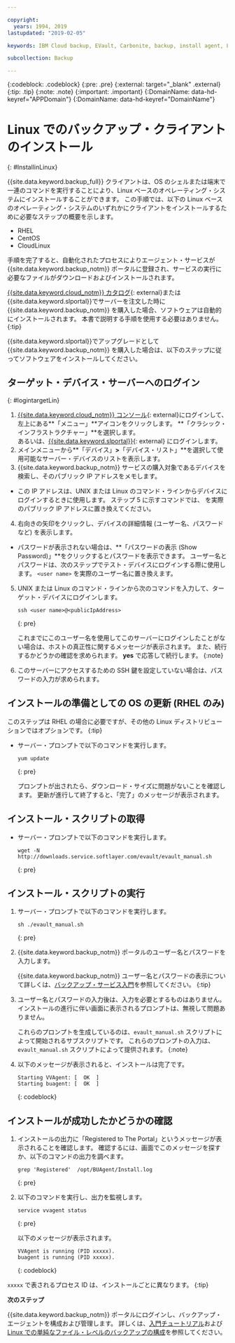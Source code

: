```yaml
---

copyright:
  years: 1994, 2019
lastupdated: "2019-02-05"

keywords: IBM Cloud backup, EVault, Carbonite, backup, install agent, Linux

subcollection: Backup

---
```

{:codeblock: .codeblock}
{:pre: .pre}
{:external: target="_blank" .external}
{:tip: .tip}
{:note: .note}
{:important: .important}
{:DomainName: data-hd-keyref="APPDomain"}
{:DomainName: data-hd-keyref="DomainName"}

# Linux でのバックアップ・クライアントのインストール
{: #InstallinLinux}

{{site.data.keyword.backup_full}} クライアントは、OS のシェルまたは端末で一連のコマンドを実行することにより、Linux ベースのオペレーティング・システムにインストールすることができます。 この手順では、以下の Linux ベースのオペレーティング・システムのいずれかにクライアントをインストールするために必要なステップの概要を示します。

- RHEL
- CentOS
- CloudLinux

手順を完了すると、自動化されたプロセスによりエージェント・サービスが {{site.data.keyword.backup_notm}} ポータルに登録され、サービスの実行に必要なファイルがダウンロードおよびインストールされます。

[{{site.data.keyword.cloud_notm}} カタログ](https://{DomainName}/catalog){: external}または {{site.data.keyword.slportal}}でサーバーを注文した時に {{site.data.keyword.backup_notm}} を購入した場合、ソフトウェアは自動的にインストールされます。 本書で説明する手順を使用する必要はありません。
{:tip}

{{site.data.keyword.slportal}}でアップグレードとして {{site.data.keyword.backup_notm}} を購入した場合は、以下のステップに従ってソフトウェアをインストールしてください。

## ターゲット・デバイス・サーバーへのログイン
{: #logintargetLin}

1. [{{site.data.keyword.cloud_notm}} コンソール](https://{DomainName}){: external}にログインして、左上にある**「メニュー」**アイコンをクリックします。 **「クラシック・インフラストラクチャー」**を選択します。<br/>
   あるいは、[{{site.data.keyword.slportal}}](https://control.softlayer.com/){: external} にログインします。
2. メインメニューから**「デバイス」**>**「デバイス・リスト」**を選択して使用可能なサーバー・デバイスのリストを表示します。
3. {{site.data.keyword.backup_notm}} サービスの購入対象であるデバイスを検索し、そのパブリック IP アドレスをメモします。
  - この IP アドレスは、UNIX または Linux のコマンド・ラインからデバイスにログインするときに使用します。 ステップ 5 に示すコマンドでは、<publicIpAddress> を実際のパブリック IP アドレスに置き換えてください。
4. 右向きの矢印をクリックし、デバイスの詳細情報 (ユーザー名、パスワードなど) を表示します。
  - パスワードが表示されない場合は、**「パスワードの表示 (Show Password)」**をクリックするとパスワードを表示できます。 ユーザー名とパスワードは、次のステップでテスト・デバイスにログインする際に使用します。 `<user name>` を実際のユーザー名に置き換えます。
5. UNIX または Linux のコマンド・ラインから次のコマンドを入力して、ターゲット・デバイスにログインします。
   ```
   ssh <user name>@<publicIpAddress>
   ```
   {: pre}

   これまでにこのユーザー名を使用してこのサーバーにログインしたことがない場合は、ホストの真正性に関するメッセージが表示されます。 また、続行するかどうかの確認を求められます。 **yes** で応答して続行します。
   {:note}

6. このサーバーにアクセスするための SSH 鍵を設定していない場合は、パスワードの入力が求められます。

## インストールの準備としての OS の更新 (RHEL のみ)

このステップは RHEL の場合に必要ですが、その他の Linux ディストリビューションではオプションです。
{:tip}

- サーバー・プロンプトで以下のコマンドを実行します。
  ```
  yum update
  ```
  {: pre}

  プロンプトが出されたら、ダウンロード・サイズに問題がないことを確認します。 更新が進行して終了すると、「完了」のメッセージが表示されます。

## インストール・スクリプトの取得

- サーバー・プロンプトで以下のコマンドを実行します。
  ```
  wget -N http://downloads.service.softlayer.com/evault/evault_manual.sh
  ```
  {: pre}

## インストール・スクリプトの実行

1. サーバー・プロンプトで以下のコマンドを実行します。
   ```
   sh ./evault_manual.sh
   ```
   {: pre}

2. {{site.data.keyword.backup_notm}} ポータルのユーザー名とパスワードを入力します。

   {{site.data.keyword.backup_notm}} ユーザー名とパスワードの表示について詳しくは、[バックアップ・サービス入門](/docs/infrastructure/Backup?topic=Backup-getting-started#getting-started)を参照してください。
   {:tip}

3. ユーザー名とパスワードの入力後は、入力を必要とするものはありません。 インストールの進行に伴い画面に表示されるプロンプトは、無視して問題ありません。

   これらのプロンプトを生成しているのは、`evault_manual.sh` スクリプトによって開始されるサブスクリプトです。 これらのプロンプトの入力は、`evault_manual.sh` スクリプトによって提供されます。
   {:note}

4. 以下のメッセージが表示されると、インストールは完了です。

   ```
   Starting VVAgent: [  OK  ]
   Starting buagent: [  OK  ]
   ```
   {: codeblock}

## インストールが成功したかどうかの確認

1. インストールの出力に「Registered to The Portal」というメッセージが表示されることを確認します。 確認するには、画面でこのメッセージを探すか、以下のコマンドの出力を調べます。
   ```
   grep 'Registered'  /opt/BUAgent/Install.log
   ```
   {: pre}

2. 以下のコマンドを実行し、出力を監視します。
   ```
   service vvagent status
   ```
   {: pre}

   以下のメッセージが表示されます。
   ```
   VVAgent is running (PID xxxxx).
   buagent is running (PID xxxxx).
   ```
   {: codeblock}

  `xxxxx` で表されるプロセス ID は、インストールごとに異なります。
  {:tip}

**次のステップ**

{{site.data.keyword.backup_notm}} ポータルにログインし、バックアップ・エージェントを構成および管理します。 詳しくは、[入門チュートリアル](/docs/infrastructure/Backup?topic=Backup-getting-started#getting-started)および [Linux での単純なファイル・レベルのバックアップの構成](/docs/infrastructure/Backup?topic=Backup-configureLinuxBackup)を参照してください。
